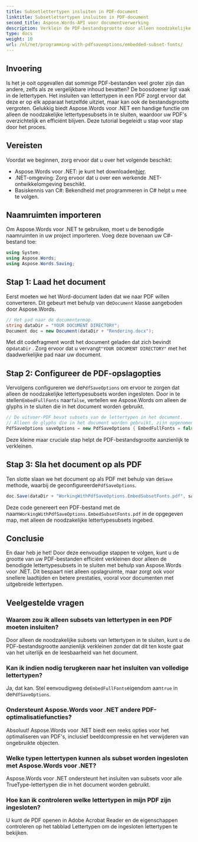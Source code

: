 ```yaml
---
title: Subsetlettertypen insluiten in PDF-document
linktitle: Subsetlettertypen insluiten in PDF-document
second_title: Aspose.Words-API voor documentverwerking
description: Verklein de PDF-bestandsgrootte door alleen noodzakelijke lettertypesubsets in te sluiten met Aspose.Words voor .NET. Volg onze stapsgewijze handleiding om uw PDF's efficiënt te optimaliseren.
type: docs
weight: 10
url: /nl/net/programming-with-pdfsaveoptions/embedded-subset-fonts/
---
```

## Invoering

Is het je ooit opgevallen dat sommige PDF-bestanden veel groter zijn dan andere, zelfs als ze vergelijkbare inhoud bevatten? De boosdoener ligt vaak in de lettertypen. Het insluiten van lettertypen in een PDF zorgt ervoor dat deze er op elk apparaat hetzelfde uitziet, maar kan ook de bestandsgrootte vergroten. Gelukkig biedt Aspose.Words voor .NET een handige functie om alleen de noodzakelijke lettertypesubsets in te sluiten, waardoor uw PDF's overzichtelijk en efficiënt blijven. Deze tutorial begeleidt u stap voor stap door het proces.

## Vereisten

Voordat we beginnen, zorg ervoor dat u over het volgende beschikt:

-  Aspose.Words voor .NET: je kunt het downloaden[hier](https://releases.aspose.com/words/net/).
- .NET-omgeving: Zorg ervoor dat u over een werkende .NET-ontwikkelomgeving beschikt.
- Basiskennis van C#: Bekendheid met programmeren in C# helpt u mee te volgen.

## Naamruimten importeren

Om Aspose.Words voor .NET te gebruiken, moet u de benodigde naamruimten in uw project importeren. Voeg deze bovenaan uw C#-bestand toe:

```csharp
using System;
using Aspose.Words;
using Aspose.Words.Saving;
```

## Stap 1: Laad het document

 Eerst moeten we het Word-document laden dat we naar PDF willen converteren. Dit gebeurt met behulp van de`Document` klasse aangeboden door Aspose.Words.

```csharp
// Het pad naar de documentenmap.
string dataDir = "YOUR DOCUMENT DIRECTORY";
Document doc = new Document(dataDir + "Rendering.docx");
```

 Met dit codefragment wordt het document geladen dat zich bevindt op`dataDir` . Zorg ervoor dat u vervangt`"YOUR DOCUMENT DIRECTORY"` met het daadwerkelijke pad naar uw document.

## Stap 2: Configureer de PDF-opslagopties

 Vervolgens configureren we de`PdfSaveOptions` om ervoor te zorgen dat alleen de noodzakelijke lettertypesubsets worden ingesloten. Door in te stellen`EmbedFullFonts` naar`false`, vertellen we Aspose.Words om alleen de glyphs in te sluiten die in het document worden gebruikt.

```csharp
// De uitvoer-PDF bevat subsets van de lettertypen in het document.
// Alleen de glyphs die in het document worden gebruikt, zijn opgenomen in de PDF-lettertypen.
PdfSaveOptions saveOptions = new PdfSaveOptions { EmbedFullFonts = false };
```

Deze kleine maar cruciale stap helpt de PDF-bestandsgrootte aanzienlijk te verkleinen.

## Stap 3: Sla het document op als PDF

 Ten slotte slaan we het document op als PDF met behulp van de`Save` methode, waarbij de geconfigureerde`PdfSaveOptions`.

```csharp
doc.Save(dataDir + "WorkingWithPdfSaveOptions.EmbedSubsetFonts.pdf", saveOptions);
```

 Deze code genereert een PDF-bestand met de naam`WorkingWithPdfSaveOptions.EmbedSubsetFonts.pdf` in de opgegeven map, met alleen de noodzakelijke lettertypesubsets ingebed.

## Conclusie

En daar heb je het! Door deze eenvoudige stappen te volgen, kunt u de grootte van uw PDF-bestanden efficiënt verkleinen door alleen de benodigde lettertypesubsets in te sluiten met behulp van Aspose.Words voor .NET. Dit bespaart niet alleen opslagruimte, maar zorgt ook voor snellere laadtijden en betere prestaties, vooral voor documenten met uitgebreide lettertypen.

## Veelgestelde vragen

### Waarom zou ik alleen subsets van lettertypen in een PDF moeten insluiten?
Door alleen de noodzakelijke subsets van lettertypen in te sluiten, kunt u de PDF-bestandsgrootte aanzienlijk verkleinen zonder dat dit ten koste gaat van het uiterlijk en de leesbaarheid van het document.

### Kan ik indien nodig terugkeren naar het insluiten van volledige lettertypen?
 Ja, dat kan. Stel eenvoudigweg de`EmbedFullFonts`eigendom aan`true` in de`PdfSaveOptions`.

### Ondersteunt Aspose.Words voor .NET andere PDF-optimalisatiefuncties?
Absoluut! Aspose.Words voor .NET biedt een reeks opties voor het optimaliseren van PDF's, inclusief beeldcompressie en het verwijderen van ongebruikte objecten.

### Welke typen lettertypen kunnen als subset worden ingesloten met Aspose.Words voor .NET?
Aspose.Words voor .NET ondersteunt het insluiten van subsets voor alle TrueType-lettertypen die in het document worden gebruikt.

### Hoe kan ik controleren welke lettertypen in mijn PDF zijn ingesloten?
U kunt de PDF openen in Adobe Acrobat Reader en de eigenschappen controleren op het tabblad Lettertypen om de ingesloten lettertypen te bekijken.
